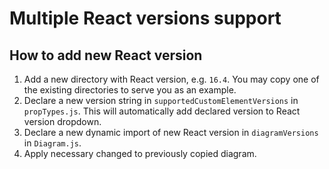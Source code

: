 # Multiple React versions support

## How to add new React version

1. Add a new directory with React version, e.g. `16.4`. You may copy one of the existing directories to serve you as an example.
2. Declare a new version string in `supportedCustomElementVersions` in `propTypes.js`. This will automatically add declared version to React version dropdown.
3. Declare a new dynamic import of new React version in `diagramVersions` in `Diagram.js`.
4. Apply necessary changed to previously copied diagram.
